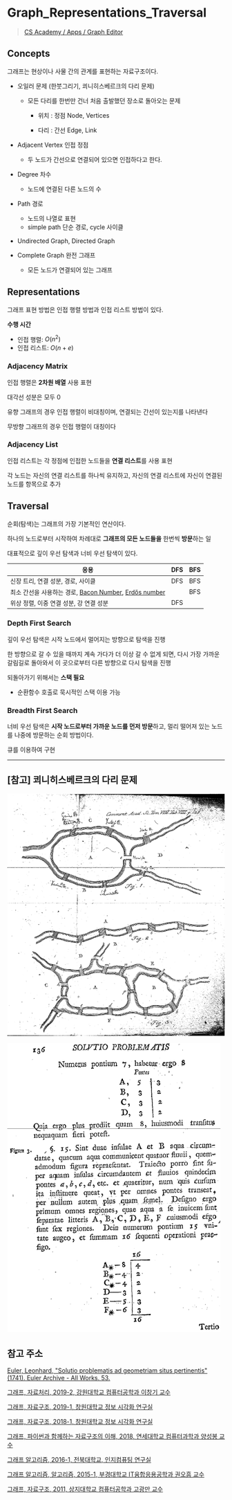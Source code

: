 # Graph_Representations_Traversal

> [CS Academy / Apps / Graph Editor](https://csacademy.com/app/graph_editor/)

## Concepts

그래프는 현상이나 사물 간의 관계를 표현하는 자료구조이다.

- 오일러 문제 (한붓그리기, 쾨니히스베르크의 다리 문제)

  - 모든 다리를 한번만 건너 처음 출발했던 장소로 돌아오는 문제

    - 위치 : 정점 Node, Vertices

    - 다리 : 간선 Edge, Link

- Adjacent Vertex 인접 정점
  - 두 노드가 간선으로 연결되어 있으면 인접하다고 한다.
- Degree 차수
  - 노드에 연결된 다른 노드의 수
- Path 경로
  - 노드의 나열로 표현
  - simple path 단순 경로, cycle 사이클
- Undirected Graph, Directed Graph
- Complete Graph 완전 그래프
  - 모든 노드가 연결되어 있는 그래프

## Representations

그래프 표현 방법은 인접 행렬 방법과 인접 리스트 방법이 있다.

**수행 시간**

- 인접 행렬: $O(n^2)$
- 인접 리스트: $O(n+e)$

### Adjacency Matrix

인접 행렬은 **2차원 배열** 사용 표현

대각선 성분은 모두 0

유향 그래프의 경우 인접 행렬이 비대칭이며, 연결되는 간선이 있는지를 나타낸다

무방향 그래프의 경우 인접 행렬이 대칭이다

### Adjacency List

인접 리스트는 각 정점에 인접한 노드들을 **연결 리스트**를 사용 표현

각 노드는 자신의 연결 리스트를 하나씩 유지하고, 자신의 연결 리스트에 자신이 연결된 노드를 항목으로 추가

## Traversal

순회(탐색)는 그래프의 가장 기본적인 연산이다.

하나의 노드로부터 시작하여 차례대로 **그래프의 모든 노드들을** 한번씩 **방문**하는 일

대표적으로 깊이 우선 탐색과 너비 우선 탐색이 있다.

| 응용                                                         | DFS  | BFS  |
| ------------------------------------------------------------ | ---- | ---- |
| 신장 트리, 연결 성분, 경로, 사이클                           | DFS  | BFS  |
| 최소 간선을 사용하는 경로, [Bacon Number](https://oracleofbacon.org/), [Erdős number](https://mathworld.wolfram.com/ErdosNumber.html) |      | BFS  |
| 위상 정렬, 이중 연결 성분, 강 연결 성분                      | DFS  |      |

### Depth First Search

깊이 우선 탐색은 시작 노드에서 멀어지는 방향으로 탐색을 진행

한 방향으로 갈 수 있을 때까지 계속 가다가 더 이상 갈 수 없게 되면, 다시 가장 가까운 갈림길로 돌아와서 이 곳으로부터 다른 방향으로 다시 탐색을 진행

되돌아가기 위해서는 **스택 필요**

- 순환함수 호출로 묵시적인 스택 이용 가능

### Breadth First Search

너비 우선 탐색은 **시작 노드로부터 가까운 노드를 먼저 방문**하고, 멀리 떨어져 있는 노드를 나중에 방문하는 순회 방법이다.

큐를 이용하여 구현

---

## [참고] 쾨니히스베르크의 다리 문제

![Euler_02](images/Euler_02.png)

![Euler_02](images/Euler_10.png)

## 참고 주소

[Euler, Leonhard, "Solutio problematis ad geometriam situs pertinentis" (1741). Euler Archive - All Works. 53.](http://eulerarchive.maa.org//docs/originals/E053.pdf)

[그래프, 자료처리, 2019-2, 강원대학교 컴퓨터공학과 이창기 교수](https://cs.kangwon.ac.kr/~leeck/DS2/DS_10.pdf)

[그래프, 자료구조, 2019-1, 창원대학교 정보 시각화 연구실](http://ivis.kr/images/4/41/10.%EA%B7%B8%EB%9E%98%ED%94%841%282019%29.pdf)

[그래프, 자료구조, 2018-1, 창원대학교 정보 시각화 연구실](http://ivis.kr/images/f/fc/2018_DS_ch11.pdf)

[그래프, 파이썬과 함께하는 자료구조의 이해, 2018, 연세대학교 컴퓨터과학과 양성봉 교수](https://www.booksr.co.kr/html/book/book.asp?seq=697039)

[그래프 알고리즘, 2016-1, 전북대학교, 인지컴퓨팅 연구실](https://nlp.jbnu.ac.kr/AL/ch09.pdf)

[그래프 알고리즘, 알고리즘, 2015-1, 부경대학교 IT융합응용공학과 권오흠 교수](http://contents2.kocw.or.kr/KOCW/document/2015/pukyong/kwonoeum/6.pdf)

[그래프, 자료구조, 2011,  상지대학교 컴퓨터공학과 고광만 교수](http://compiler.sangji.ac.kr/lecture/ds/2011/lecture08_Graph.pdf)

